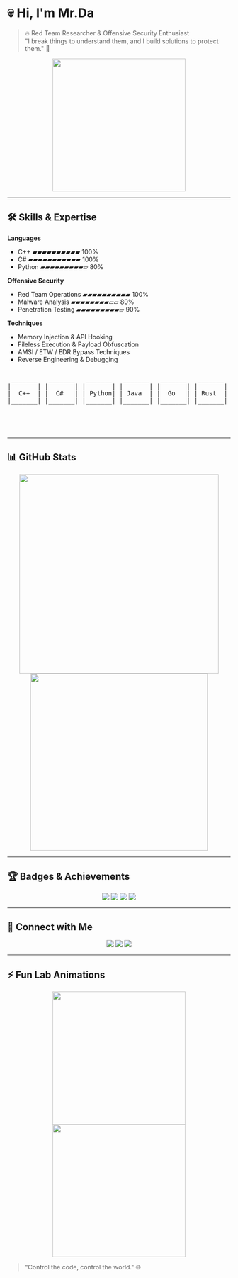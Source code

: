 # 💀 Hi, I'm Mr.Da


> 🔥 Red Team Researcher & Offensive Security Enthusiast  
> "I break things to understand them, and I build solutions to protect them." 🔐

<p align="center">
  <img src="https://dl5.weshineapp.com/gif/20160922/t3_b767405b123f35e5c2667e720aff57d8.gif" width="300"/>
</p>

---

## 🛠 Skills & Expertise

**Languages**
- C++ ▰▰▰▰▰▰▰▰▰▰ 100%
- C# ▰▰▰▰▰▰▰▰▰▰▰ 100%
- Python ▰▰▰▰▰▰▰▰▰▱ 80%

**Offensive Security**
- Red Team Operations ▰▰▰▰▰▰▰▰▰▰ 100%
- Malware Analysis ▰▰▰▰▰▰▰▰▱▱ 80%
- Penetration Testing ▰▰▰▰▰▰▰▰▰▱ 90%

**Techniques**
- Memory Injection & API Hooking  
- Fileless Execution & Payload Obfuscation  
- AMSI / ETW / EDR Bypass Techniques  
- Reverse Engineering & Debugging  

<p align="center">
<pre>
<pre>
 _______   _______   _______   _______   _______   _______   _______   _______   _______   _______   _______   _______ 
|       | |       | |       | |       | |       | |       | |       | |       | |       | |       | |       | |       |
|  C++  | |  C#   | | Python| | Java  | |  Go   | | Rust  | |  PHP  | | Ruby  | | Swift | |Kotlin | | Perl  | | Scala |
|_______| |_______| |_______| |_______| |_______| |_______| |_______| |_______| |_______| |_______| |_______| |_______|

</pre>

</pre>
</p>

---

## 📊 GitHub Stats

<p align="center">
  <img src="https://github-profile-trophy.vercel.app/?username=kk159963&theme=radical&no-frame=true&row=1&column=6" width="450" />

  <img src="https://github-readme-stats.vercel.app/api/top-langs/?username=kk159963&layout=compact&theme=radical" width="400" />
</p>

---

## 🏆 Badges & Achievements

<p align="center">
  <img src="https://img.shields.io/badge/C++-Expert-blue?style=for-the-badge&logo=c%2B%2B"/>
  <img src="https://img.shields.io/badge/C%23-Expert-blueviolet?style=for-the-badge&logo=c-sharp"/>
  <img src="https://img.shields.io/badge/Python-Advanced-yellow?style=for-the-badge&logo=python"/>
  <img src="https://img.shields.io/badge/RedTeam-Research-red?style=for-the-badge"/>
</p>

---

## 🔗 Connect with Me

<p align="center">
  <a href="https://github.com/kk159963"><img src="https://img.shields.io/badge/GitHub-kk159963-black?style=for-the-badge&logo=github"/></a>
  <a href="#"><img src="https://img.shields.io/badge/LinkedIn-Profile-blue?style=for-the-badge&logo=linkedin"/></a>
  <a href="#"><img src="https://img.shields.io/badge/Twitter-@YourHandle-1DA1F2?style=for-the-badge&logo=twitter"/></a>
</p>

---

## ⚡ Fun Lab Animations

<p align="center">
  <img src="https://media.giphy.com/media/l0MYt5jPR6QX5pnqM/giphy.gif" width="300"/>
  <img src="https://media.giphy.com/media/xT0GqF7V7DgHfTe9y0/giphy.gif" width="300"/>
</p>

> "Control the code, control the world." 🌐
